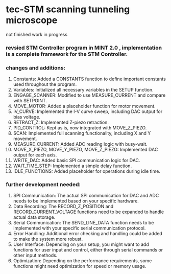 # tec-STM scanning tunneling microscope
not finished work in progress

### revsied STM Controller program in MINT 2.0 , implementation is a complete framework for the STM Controller. 

### changes and additions:
1. Constants: Added a CONSTANTS function to define important constants used throughout the program.
2. Variables: Initialized all necessary variables in the SETUP function.
3. ENGAGE_SCANNER: Modified to use MEASURE_CURRENT and compare with SETPOINT.
4. MOVE_MOTOR: Added a placeholder function for motor movement.
5. IV_CURVE: Implemented the I-V curve sweep, including DAC output for bias voltage.
6. RETRACT_Z: Implemented Z-piezo retraction.
7. PID_CONTROL: Kept as is, now integrated with MOVE_Z_PIEZO.
8. SCAN: Implemented full scanning functionality, including X and Y movement.
9. MEASURE_CURRENT: Added ADC reading logic with busy-wait.
10. MOVE_X_PIEZO, MOVE_Y_PIEZO, MOVE_Z_PIEZO: Implemented DAC output for each axis.
11. WRITE_DAC: Added basic SPI communication logic for DAC.
12. WAIT_TIME_STEP: Implemented a simple delay function.
13. IDLE_FUNCTIONS: Added placeholder for operations during idle time.


### further development needed:

1. SPI Communication: The actual SPI communication for DAC and ADC needs to be implemented based on your specific hardware.
2. Data Recording: The RECORD_Z_POSITION and RECORD_CURRENT_VOLTAGE functions need to be expanded to handle actual data storage.
3. Serial Communication: The SEND_LINE_DATA function needs to be implemented with your specific serial communication protocol.
4. Error Handling: Additional error checking and handling could be added to make the system more robust.
5. User Interface: Depending on your setup, you might want to add functions for user input and control, either through serial commands or other input methods.
6. Optimization: Depending on the performance requirements, some functions might need optimization for speed or memory usage.

